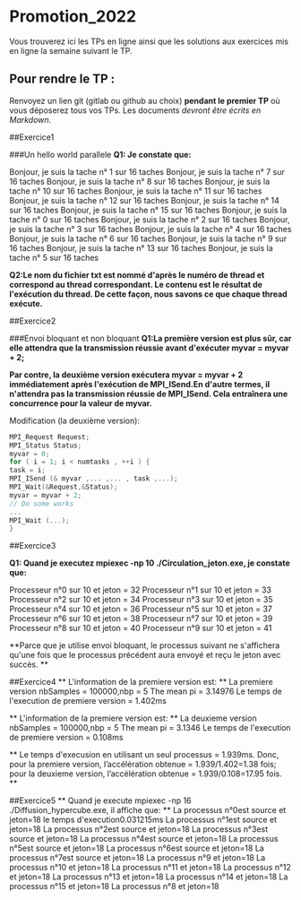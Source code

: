 # Promotion_2022

Vous trouverez ici les TPs en ligne ainsi que les solutions aux exercices mis en ligne la semaine suivant le TP.

## Pour rendre le TP : 

Renvoyez un lien git (gitlab ou github au choix) **pendant le premier TP** où vous déposerez tous vos TPs. Les documents *devront être écrits en Markdown*.

##Exercice1

###Un hello world parallele
**Q1: Je constate que:**

Bonjour, je suis la tache n° 1 sur 16 taches 
Bonjour, je suis la tache n° 7 sur 16 taches 
Bonjour, je suis la tache n° 8 sur 16 taches 
Bonjour, je suis la tache n° 10 sur 16 taches 
Bonjour, je suis la tache n° 11 sur 16 taches 
Bonjour, je suis la tache n° 12 sur 16 taches 
Bonjour, je suis la tache n° 14 sur 16 taches 
Bonjour, je suis la tache n° 15 sur 16 taches 
Bonjour, je suis la tache n° 0 sur 16 taches 
Bonjour, je suis la tache n° 2 sur 16 taches 
Bonjour, je suis la tache n° 3 sur 16 taches 
Bonjour, je suis la tache n° 4 sur 16 taches 
Bonjour, je suis la tache n° 6 sur 16 taches 
Bonjour, je suis la tache n° 9 sur 16 taches 
Bonjour, je suis la tache n° 13 sur 16 taches 
Bonjour, je suis la tache n° 5 sur 16 taches 

**Q2:Le nom du fichier txt est nommé d'après le numéro de thread et correspond au thread correspondant. Le contenu est le résultat de l'exécution du thread. De cette façon, nous savons ce que chaque thread exécute.**

##Exercice2

###Envoi bloquant et non bloquant
**Q1:La première version est plus sûr, car elle attendra que la transmission réussie avant d'exécuter myvar = myvar + 2;**

**Par contre, la deuxième version  exécutera myvar = myvar + 2 immédiatement après l'exécution de MPI_ISend.En d'autre termes, il n'attendra pas la transmission réussie de MPI_ISend. Cela entraînera une concurrence pour la valeur de myvar.**

Modification (la deuxième version):
```cpp
MPI_Request Request;
MPI_Status Status;
myvar = 0;
for ( i = 1; i < numtasks , ++i ) {
task = i;
MPI_ISend (& myvar ,... ,... , task ,...);
MPI_Wait(&Request,&Status);
myvar = myvar + 2;
// Do some works
...
MPI_Wait (...);
}
```

##Exercice3

**Q1: Quand je executez mpiexec -np 10 ./Circulation_jeton.exe, je constate que:**

Processeur n°0 sur 10 et jeton = 32
Processeur n°1 sur 10 et jeton = 33
Processeur n°2 sur 10 et jeton = 34
Processeur n°3 sur 10 et jeton = 35
Processeur n°4 sur 10 et jeton = 36
Processeur n°5 sur 10 et jeton = 37
Processeur n°6 sur 10 et jeton = 38
Processeur n°7 sur 10 et jeton = 39
Processeur n°8 sur 10 et jeton = 40
Processeur n°9 sur 10 et jeton = 41

**Parce que je utilise envoi bloquant, le processus suivant ne s'affichera qu'une fois que le processus précédent aura envoyé et reçu le jeton avec succès.
**

##Exercice4
**
L'information de la premiere version est:
**
La premiere version
nbSamples = 100000,nbp = 5
The mean pi = 3.14976
Le temps de l'execution de premiere version = 1.402ms

**
L'information de la premiere version est:
**
La deuxieme version
nbSamples = 100000,nbp = 5
The mean pi = 3.1346
Le temps de l'execution de premiere version = 0.108ms

**
Le temps d'execusion en utilisant un seul processus = 1.939ms.
Donc, pour la premiere version, l’accélération obtenue = 1.939/1.402=1.38 fois;
 pour la deuxieme version, l’accélération obtenue = 1.939/0.108=17.95 fois.
**

##Exercice5
**
Quand je execute mpiexec -np 16 ./Diffusion_hypercube.exe, il affiche que:
**
La processus n°0est source et jeton=18
le temps d'execution0.031215ms
La processus n°1est source et jeton=18
La processus n°2est source et jeton=18
La processus n°3est source et jeton=18
La processus n°4est source et jeton=18
La processus n°5est source et jeton=18
La processus n°6est source et jeton=18
La processus n°7est source et jeton=18
La processus n°9 et jeton=18
La processus n°10 et jeton=18
La processus n°11 et jeton=18
La processus n°12 et jeton=18
La processus n°13 et jeton=18
La processus n°14 et jeton=18
La processus n°15 et jeton=18
La processus n°8 et jeton=18
